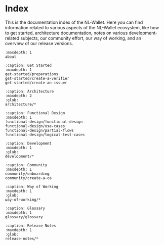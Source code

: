 # Index

This is the documentation index of the NL-Wallet. Here you can find information
related to various aspects of the NL-Wallet ecosystem, like how to get started,
architecture documentation, notes on various development-related subjects, our
community effort, our way of working, and an overview of our release versions.

```{toctree}
:maxdepth: 1
about
```

```{toctree}
:caption: Get Started
:maxdepth: 1
get-started/preparations
get-started/create-a-verifier
get-started/create-an-issuer
```

```{toctree}
:caption: Architecture
:maxdepth: 2
:glob:
architecture/*
```

```{toctree}
:caption: Functional Design
:maxdepth: 1
functional-design/functional-design
functional-design/use-cases
functional-design/partial-flows
functional-design/logical-test-cases
```

```{toctree}
:caption: Development
:maxdepth: 1
:glob:
development/*
```

```{toctree}
:caption: Community
:maxdepth: 1
community/onboarding
community/create-a-ca
```

```{toctree}
:caption: Way of Working
:maxdepth: 1
:glob:
way-of-working/*
```

```{toctree}
:caption: Glossary
:maxdepth: 1
glossary/glossary
```

```{toctree}
:caption: Release Notes
:maxdepth: 1
:glob:
release-notes/*
```
